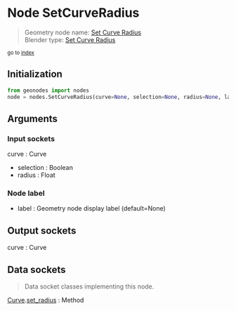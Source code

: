 
# Node SetCurveRadius

> Geometry node name: [Set Curve Radius](https://docs.blender.org/manual/en/latest/modeling/geometry_nodes/material/set_curve_radius.html)<br>
  Blender type: [Set Curve Radius](https://docs.blender.org/api/current/bpy.types.GeometryNodeSetCurveRadius.html)
  
<sub>go to [index](/docs/index.md)</sub>

## Initialization

```python
from geonodes import nodes
node = nodes.SetCurveRadius(curve=None, selection=None, radius=None, label=None)
```



## Arguments


### Input sockets

curve : Curve
- selection : Boolean
- radius : Float

### Node label

- label : Geometry node display label (default=None)

## Output sockets

curve : Curve

## Data sockets

> Data socket classes implementing this node.
  
[Curve](/docs/sockets/Curve.md).[set_radius](/docs/sockets/Curve.md#set_radius) : Method

